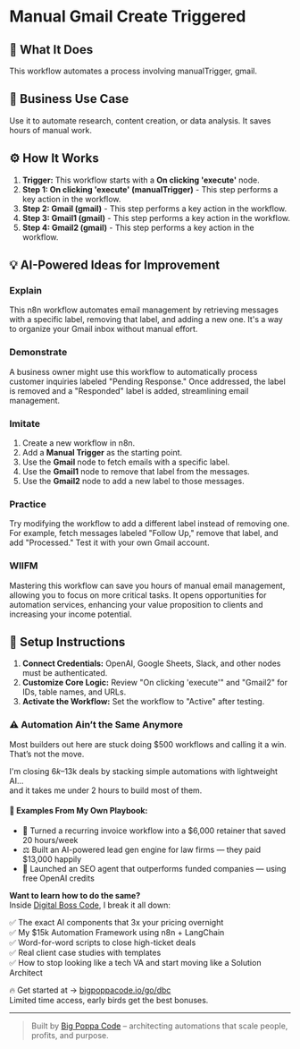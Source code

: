 # Manual Gmail Create Triggered

## 🚀 What It Does
This workflow automates a process involving manualTrigger, gmail.

## 💼 Business Use Case
Use it to automate research, content creation, or data analysis. It saves hours of manual work.

## ⚙️ How It Works
1.  **Trigger:** This workflow starts with a **On clicking 'execute'** node.
2. **Step 1: On clicking 'execute' (manualTrigger)** - This step performs a key action in the workflow.
3. **Step 2: Gmail (gmail)** - This step performs a key action in the workflow.
4. **Step 3: Gmail1 (gmail)** - This step performs a key action in the workflow.
5. **Step 4: Gmail2 (gmail)** - This step performs a key action in the workflow.

## 💡 AI-Powered Ideas for Improvement
### Explain
This n8n workflow automates email management by retrieving messages with a specific label, removing that label, and adding a new one. It's a way to organize your Gmail inbox without manual effort.

### Demonstrate
A business owner might use this workflow to automatically process customer inquiries labeled "Pending Response." Once addressed, the label is removed and a "Responded" label is added, streamlining email management.

### Imitate
1. Create a new workflow in n8n.
2. Add a **Manual Trigger** as the starting point.
3. Use the **Gmail** node to fetch emails with a specific label.
4. Use the **Gmail1** node to remove that label from the messages.
5. Use the **Gmail2** node to add a new label to those messages.

### Practice
Try modifying the workflow to add a different label instead of removing one. For example, fetch messages labeled "Follow Up," remove that label, and add "Processed." Test it with your own Gmail account.

### WIIFM
Mastering this workflow can save you hours of manual email management, allowing you to focus on more critical tasks. It opens opportunities for automation services, enhancing your value proposition to clients and increasing your income potential.

## 🔧 Setup Instructions
1. **Connect Credentials:** OpenAI, Google Sheets, Slack, and other nodes must be authenticated.
2. **Customize Core Logic:** Review "On clicking 'execute'" and "Gmail2" for IDs, table names, and URLs.
3. **Activate the Workflow:** Set the workflow to "Active" after testing.

### ⚠️ Automation Ain’t the Same Anymore

Most builders out here are stuck doing $500 workflows and calling it a win.  
That’s not the move.  

I'm closing $6k–$13k deals by stacking simple automations with lightweight AI...  
and it takes me under 2 hours to build most of them.

#### 🧠 Examples From My Own Playbook:
- 🔁 Turned a recurring invoice workflow into a $6,000 retainer that saved 20 hours/week  
- ⚖️ Built an AI-powered lead gen engine for law firms — they paid $13,000 happily  
- 🚀 Launched an SEO agent that outperforms funded companies — using free OpenAI credits  

**Want to learn how to do the same?**  
Inside [Digital Boss Code](https://bigpoppacode.io/go/dbc), I break it all down:

✅ The exact AI components that 3x your pricing overnight  
✅ My $15k Automation Framework using n8n + LangChain  
✅ Word-for-word scripts to close high-ticket deals  
✅ Real client case studies with templates  
✅ How to stop looking like a tech VA and start moving like a Solution Architect  

🔥 Get started at → [bigpoppacode.io/go/dbc](https://bigpoppacode.io/go/dbc)  
Limited time access, early birds get the best bonuses.

---
> Built by [Big Poppa Code](https://bigpoppacode.io) – architecting automations that scale people, profits, and purpose.
